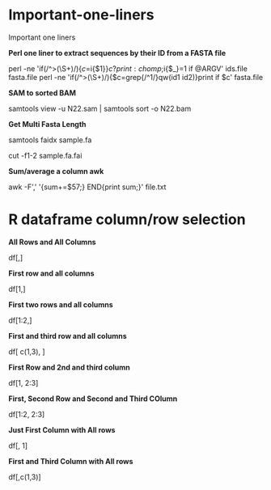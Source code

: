 # Important-one-liners
Important one liners

**Perl one liner to extract sequences by their ID from a FASTA file**

perl -ne 'if(/^>(\S+)/){$c=$i{$1}}$c?print:chomp;$i{$_}=1 if @ARGV' ids.file fasta.file
perl -ne 'if(/^>(\S+)/){$c=grep{/^$1$/}qw(id1 id2)}print if $c' fasta.file

**SAM to sorted BAM**

samtools view -u N22.sam | samtools sort -o N22.bam

**Get Multi Fasta Length**

samtools faidx sample.fa

cut -f1-2 sample.fa.fai

**Sum/average a column awk**

awk -F',' '{sum+=$57;} END{print sum;}' file.txt

# R dataframe column/row selection 

**All Rows and All Columns**

df[,]

**First row and all columns**

df[1,]

**First two rows and all columns**

df[1:2,]

**First and third row and all columns**

df[ c(1,3), ]

**First Row and 2nd and third column**

df[1, 2:3]

**First, Second Row and Second and Third COlumn**

df[1:2, 2:3]

**Just First Column with All rows**

df[, 1]

**First and Third Column with All rows**

df[,c(1,3)]
